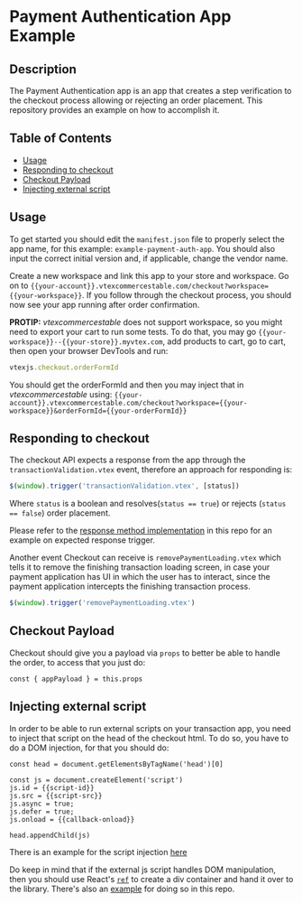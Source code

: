 # Payment Authentication App Example

## Description

The Payment Authentication app is an app that creates a step verification to the checkout process allowing or rejecting an order placement. This repository provides an example on how to accomplish it.

## Table of Contents

- [Usage](#usage)
- [Responding to checkout](#responding-to-checkout)
- [Checkout Payload](#checkout-payload)
- [Injecting external script](#injecting-external-script)

## Usage

To get started you should edit the `manifest.json` file to properly select the app name, for this example: `example-payment-auth-app`. You should also input the correct initial version and, if applicable, change the vendor name.

Create a new workspace and link this app to your store and workspace. Go on to `{{your-account}}.vtexcommercestable.com/checkout?workspace={{your-workspace}}`. If you follow through the checkout process, you should now see your app running after order confirmation.

**PROTIP:** _vtexcommercestable_ does not support workspace, so you might need to export your cart to run some tests. To do that, you may go `{{your-workspace}}--{{your-store}}.myvtex.com`, add products to cart, go to cart, then open your browser DevTools and run:

```js
vtexjs.checkout.orderFormId
```

You should get the orderFormId and then you may inject that in _vtexcommercestable_ using:
`{{your-account}}.vtexcommercestable.com/checkout?workspace={{your-workspace}}&orderFormId={{your-orderFormId}}`

## Responding to checkout

The checkout API expects a response from the app through the `transactionValidation.vtex` event, therefore an approach for responding is:

```js
$(window).trigger('transactionValidation.vtex', [status])
```

Where `status` is a boolean and resolves(`status == true`) or rejects (`status == false`) order placement.

Please refer to the [response method implementation](https://github.com/vtex-apps/payment-authorization-app-example/blob/3e5742c87a2771998009cff4fecacb092bb3362b/react/index.js#L22) in this repo for an example on expected response trigger.

Another event Checkout can receive is `removePaymentLoading.vtex` which tells it to remove the finishing transaction loading screen, in case your payment application has UI in which the user has to interact, since the payment application intercepts the finishing transaction process.

```js
$(window).trigger('removePaymentLoading.vtex')
```

## Checkout Payload

Checkout should give you a payload via `props` to better be able to handle the order, to access that you just do:

```
const { appPayload } = this.props
```

## Injecting external script

In order to be able to run external scripts on your transaction app, you need to inject that script on the head of the checkout html. To do so, you have to do a DOM injection, for that you should do:

```
const head = document.getElementsByTagName('head')[0]

const js = document.createElement('script')
js.id = {{script-id}}
js.src = {{script-src}}
js.async = true;
js.defer = true;
js.onload = {{callback-onload}}

head.appendChild(js)
```

There is an example for the script injection [here](https://github.com/vtex-apps/payment-authorization-app-example/blob/3e5742c87a2771998009cff4fecacb092bb3362b/react/index.js#L41)

Do keep in mind that if the external js script handles DOM manipulation, then you should use React's [`ref`](https://reactjs.org/docs/refs-and-the-dom.html) to create a div container and hand it over to the library. There's also an [example](https://github.com/vtex-apps/payment-authorization-app-example/blob/3e5742c87a2771998009cff4fecacb092bb3362b/react/index.js#L11) for doing so in this repo.

